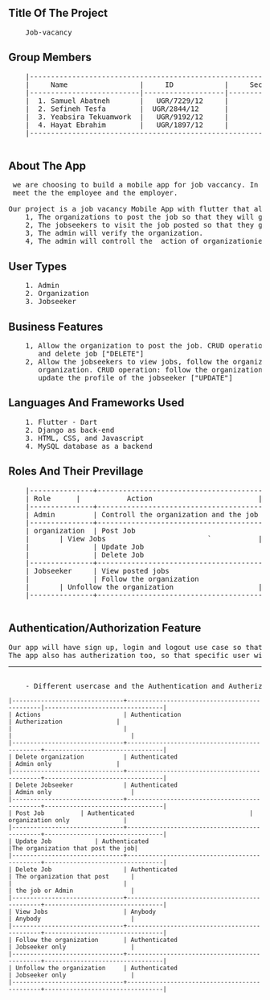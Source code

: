 ## Title Of The Project
<pre>
	Job-vacancy
</pre>

## Group Members

<pre>
	|------------------------------------------------------------|
	|     Name                 |     ID            |     Section |
	|--------------------------|-------------------|-------------|
	|  1. Samuel Abatneh       |   UGR/7229/12     |         1   |
	|  2. Sefineh Tesfa        |  UGR/2844/12      |         1   |
	|  3. Yeabsira Tekuamwork  |   UGR/9192/12     |         2   |
	|  4. Hayat Ebrahim        |   UGR/1897/12     |         1   |
	|------------------------------------------------------------|

</pre>


## About The App
<pre>
 we are choosing to build a mobile app for job vaccancy. In short, what our app will do is to easily 
 meet the the employee and the employer.

Our project is a job vacancy Mobile App with flutter that allow
	1, The organizations to post the job so that they will get the best employee.
	2, The jobseekers to visit the job posted so that they get information esily.
	3, The admin will verify the organization.
	4, The admin will controll the  action of organizationies and the jobseekers.
</pre>

## User Types

<pre>
	1. Admin
	2. Organization
	3. Jobseeker
</pre>


## Business Features

<pre>
	1, Allow the organization to post the job. CRUD operation: create job ["POST"], read jobs ["GET"], update job ["PUT"]
	   and delete job ["DELETE"]
	2, Allow the jobseekers to view jobs, follow the organization so that they get the job posted by that organization, unfollow 
	   organization. CRUD operation: follow the organization ["POST"],  view jobs ["GET"],  unfolllow the organization ["DELETE"] and
	   update the profile of the jobseeker ["UPDATE"]
</pre>
      

 
## Languages And Frameworks Used

<pre>
	1. Flutter - Dart
	2. Django as back-end
	3. HTML, CSS, and Javascript
	4. MySQL database as a backend
</pre>

## Roles And Their Previllage

<pre>
	|---------------+----------------------------------------------|
	| Role     	|       	Action	                       |
	|---------------+----------------------------------------------|
	| Admin         | Controll the organization and the job seeeker|
	|---------------+----------------------------------------------|
	| organization  | Post Job                                     |
	|		| View Jobs                        `	       |
	|               | Update Job                                   |
	|               | Delete Job                                   |
	|---------------+----------------------------------------------|
	| Jobseeker     | View posted jobs                             |
	|               | Follow the organization                      |
	| 		| Unfollow the organization                    |
	|---------------+----------------------------------------------|
	
</pre>

## Authentication/Authorization Feature
<pre>
Our app will have sign up, login and logout use case so that unauthenticated user can join or leave. 
The app also has autherization too, so that specific user will have a specific privillage. <hr>
	- Different usercase and the Authentication and Autherization explained hereunder.</pre>


	|-------------------------------+----------------------------------------------|---------------------------------|
	| Actions                       | Authentication                               | Autherization		         |
	|                               |                                              |                                 |
	|-------------------------------+----------------------------------------------+---------------------------------|
	| Delete organization           | Authenticated                                | Admin only	                 |
	|-------------------------------+----------------------------------------------+---------------------------------|
	| Delete Jobseeker              | Authenticated                                | Admin only                      |
	|-------------------------------+----------------------------------------------+---------------------------------|
	| Post Job			| Authenticated                                | organization only               |
	|-------------------------------+----------------------------------------------+---------------------------------|
	| Update Job			| Authenticated                                |The organization that post the job|
	|-------------------------------+----------------------------------------------+---------------------------------|
	| Delete Job                    | Authenticated                                | The organization that post      |
	|                               |                                              | the job or Admin                |
	|-------------------------------+----------------------------------------------+---------------------------------|
	| View Jobs                     | Anybody                                      | Anybody                         |
	|-------------------------------+----------------------------------------------+---------------------------------|
	| Follow the organization       | Authenticated                                | Jobseeker only                  |
	|-------------------------------+----------------------------------------------+---------------------------------|
	| Unfollow the organization     | Authenticated                                | Jobseeker only                  |
	|-------------------------------+----------------------------------------------+---------------------------------|


